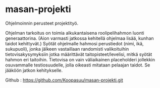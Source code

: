 # masan-projekti
Ohjelmoinnin perusteet projektityö.

Ohjelman tarkoitus on toimia alkukantaisena roolipelihahmon luonti generaattorina. (Aion varmasti jatkossa kehitellä ohjelmaa lisää, kunhan taidot kehittyvät.)
Syötät ohjelmalle hahmosi perustiedot (nimi, ikä, sukupuoli), jonka jälkeen vastaillaan randomisti valikoituihin tietovisakysymyksiin jotka määrittävät taitopisteet/levelisi, mitkä syötät hahmon eri taitoihin.
Tietovisa on vain väliaikainen placeholderi jollekkin osuvammalle testiosuudelle, jolla oikeasti mitataan pelaajan taidot. Se jääköön jatkon kehitykselle.

Github : https://github.com/Koopasuu/masan-projekti.git
